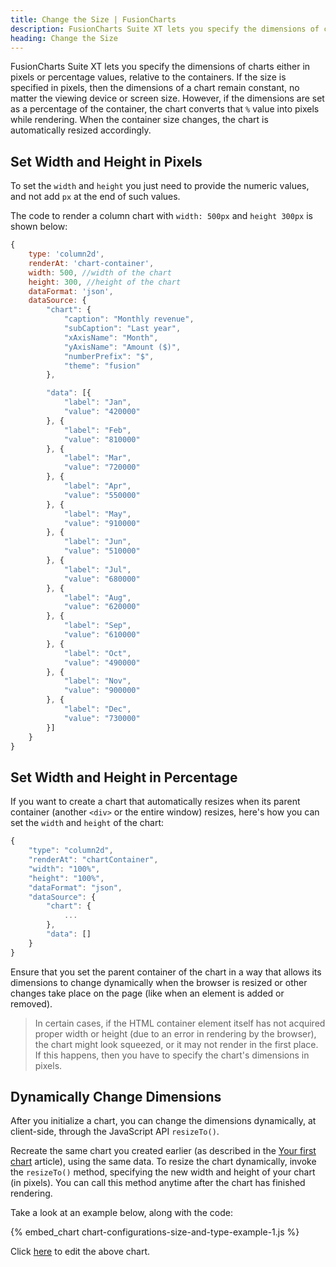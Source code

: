 ```yaml
---
title: Change the Size | FusionCharts
description: FusionCharts Suite XT lets you specify the dimensions of charts either in pixels or in percentage. You can also create a chart which resizes automatically.
heading: Change the Size
---
```


FusionCharts Suite XT lets you specify the dimensions of charts either in pixels or percentage values, relative to the containers. If the size is specified in pixels, then the dimensions of a chart remain constant, no matter the viewing device or screen size. However, if the dimensions are set as a percentage of the container, the chart converts that `%` value into pixels while rendering. When the container size changes, the chart is automatically resized accordingly.

## Set Width and Height in Pixels

To set the `width` and `height` you just need to provide the numeric values, and not add `px` at the end of such values.

The code to render a column chart with `width: 500px` and `height 300px` is shown below:

```javascript
{
    type: 'column2d',
    renderAt: 'chart-container',
    width: 500, //width of the chart
    height: 300, //height of the chart
    dataFormat: 'json',
    dataSource: {
        "chart": {
            "caption": "Monthly revenue",
            "subCaption": "Last year",
            "xAxisName": "Month",
            "yAxisName": "Amount ($)",
            "numberPrefix": "$",
            "theme": "fusion"
        },

        "data": [{
            "label": "Jan",
            "value": "420000"
        }, {
            "label": "Feb",
            "value": "810000"
        }, {
            "label": "Mar",
            "value": "720000"
        }, {
            "label": "Apr",
            "value": "550000"
        }, {
            "label": "May",
            "value": "910000"
        }, {
            "label": "Jun",
            "value": "510000"
        }, {
            "label": "Jul",
            "value": "680000"
        }, {
            "label": "Aug",
            "value": "620000"
        }, {
            "label": "Sep",
            "value": "610000"
        }, {
            "label": "Oct",
            "value": "490000"
        }, {
            "label": "Nov",
            "value": "900000"
        }, {
            "label": "Dec",
            "value": "730000"
        }]
    }
}
```

## Set Width and Height in Percentage

If you want to create a chart that automatically resizes when its parent container (another `<div>` or the entire window) resizes, here's how you can set the `width` and `height` of the chart:

```javascript
{
    "type": "column2d",
    "renderAt": "chartContainer",
    "width": "100%",
    "height": "100%",
    "dataFormat": "json",
    "dataSource": {
        "chart": {
            ...
        },
        "data": []
    }
}
```

Ensure that you set the parent container of the chart in a way that allows its dimensions to change dynamically when the browser is resized or other changes take place on the page (like when an element is added or removed).

> In certain cases, if the HTML container element itself has not acquired proper width or height (due to an error in rendering by the browser), the chart might look squeezed, or it may not render in the first place. If this happens, then you have to specify the chart's dimensions in pixels.

## Dynamically Change Dimensions

After you initialize a chart, you can change the dimensions dynamically, at client-side, through the JavaScript API `resizeTo()`.

Recreate the same chart you created earlier (as described in the [Your first chart](/chart-guide/getting-started/building-your-first-chart) article), using the same data. To resize the chart dynamically, invoke the `resizeTo()` method, specifying the new width and height of your chart (in pixels). You can call this method anytime after the chart has finished rendering.

Take a look at an example below, along with the code:

{% embed_chart chart-configurations-size-and-type-example-1.js %}

Click [here](http://jsfiddle.net/fusioncharts/5Lpu0hrt/) to edit the above chart.
